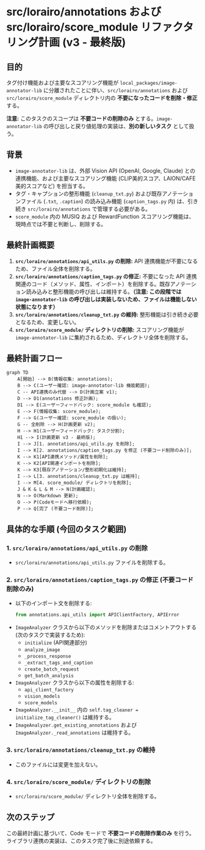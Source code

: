 # src/lorairo/annotations および src/lorairo/score_module リファクタリング計画 (v3 - 最終版)

## 目的

タグ付け機能および主要なスコアリング機能が `local_packages/image-annotator-lib` に分離されたことに伴い、`src/lorairo/annotations` および `src/lorairo/score_module` ディレクトリ内の **不要になったコードを削除・修正** する。

**注意:** このタスクのスコープは **不要コードの削除のみ** とする。`image-annotator-lib` の呼び出しと戻り値処理の実装は、**別の新しいタスク** として扱う。

## 背景

*   `image-annotator-lib` は、外部 Vision API (OpenAI, Google, Claude) との連携機能、および主要なスコアリング機能 (CLIP美的スコア、LAION/CAFE美的スコアなど) を担当する。
*   タグ・キャプションの整形機能 (`cleanup_txt.py`) および既存アノテーションファイル (`.txt`, `.caption`) の読み込み機能 (`caption_tags.py` 内) は、引き続き `src/lorairo/annotations` で管理する必要がある。
*   `score_module` 内の MUSIQ および RewardFunction スコアリング機能は、現時点では不要と判断し、削除する。

## 最終計画概要

1.  **`src/lorairo/annotations/api_utils.py` の削除:** API 連携機能が不要になるため、ファイル全体を削除する。
2.  **`src/lorairo/annotations/caption_tags.py` の修正:** 不要になった API 連携関連のコード（メソッド、属性、インポート）を削除する。既存アノテーション読み込みと整形機能の呼び出しは維持する。**（注意: この段階では `image-annotator-lib` の呼び出しは実装しないため、ファイルは機能しない状態になります）**
3.  **`src/lorairo/annotations/cleanup_txt.py` の維持:** 整形機能は引き続き必要となるため、変更しない。
4.  **`src/lorairo/score_module/` ディレクトリの削除:** スコアリング機能が `image-annotator-lib` に集約されるため、ディレクトリ全体を削除する。

## 最終計画フロー

```mermaid
graph TD
    A[開始] --> B(情報収集: annotations);
    B --> C(ユーザー確認: image-annotator-lib 機能範囲);
    C -- API連携のみ代替 --> D(計画立案 v1);
    D --> D1(annotations 修正計画);
    D1 --> E(ユーザーフィードバック: score_module も確認);
    E --> F(情報収集: score_module);
    F --> G(ユーザー確認: score_module の扱い);
    G -- 全削除 --> H(計画更新 v2);
    H --> H1(ユーザーフィードバック: タスク分割);
    H1 --> I(計画更新 v3 - 最終版);
    I --> J[1. annotations/api_utils.py を削除];
    I --> K[2. annotations/caption_tags.py を修正 (不要コード削除のみ)];
    K --> K1[API連携メソッド/属性を削除];
    K --> K2[API関連インポートを削除];
    K --> K3[既存アノテーション/整形初期化は維持];
    I --> L[3. annotations/cleanup_txt.py は維持];
    I --> M[4. score_module/ ディレクトリを削除];
    J & K & L & M --> N(計画確認);
    N --> O(Markdown 更新);
    O --> P(Codeモードへ移行依頼);
    P --> Q[完了 (不要コード削除)];
```

## 具体的な手順 (今回のタスク範囲)

### 1. `src/lorairo/annotations/api_utils.py` の削除

*   `src/lorairo/annotations/api_utils.py` ファイルを削除する。

### 2. `src/lorairo/annotations/caption_tags.py` の修正 (不要コード削除のみ)

*   以下のインポート文を削除する:
    ```python
    from annotations.api_utils import APIClientFactory, APIError
    ```
*   `ImageAnalyzer` クラスから以下のメソッドを削除またはコメントアウトする (次のタスクで実装するため):
    *   `initialize` (API関連部分)
    *   `analyze_image`
    *   `_process_response`
    *   `_extract_tags_and_caption`
    *   `create_batch_request`
    *   `get_batch_analysis`
*   `ImageAnalyzer` クラスから以下の属性を削除する:
    *   `api_client_factory`
    *   `vision_models`
    *   `score_models`
*   `ImageAnalyzer.__init__` 内の `self.tag_cleaner = initialize_tag_cleaner()` は維持する。
*   `ImageAnalyzer.get_existing_annotations` および `ImageAnalyzer._read_annotations` は維持する。

### 3. `src/lorairo/annotations/cleanup_txt.py` の維持

*   このファイルには変更を加えない。

### 4. `src/lorairo/score_module/` ディレクトリの削除

*   `src/lorairo/score_module/` ディレクトリ全体を削除する。

## 次のステップ

この最終計画に基づいて、Code モードで **不要コードの削除作業のみ** を行う。
ライブラリ連携の実装は、このタスク完了後に別途依頼する。
